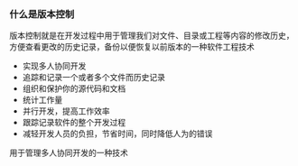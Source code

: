 ### 什么是版本控制
版本控制就是在开发过程中用于管理我们对文件、目录或工程等内容的修改历史，方便查看更改的历史记录，备份以便恢复以前版本的一种软件工程技术

- 实现多人协同开发
- 追踪和记录一个或者多个文件而历史记录
- 组织和保护你的源代码和文档
- 统计工作量
- 并行开发，提高工作效率
- 跟踪记录软件的整个开发过程
- 减轻开发人员的负担，节省时间，同时降低人为的错误

用于管理多人协同开发的一种技术